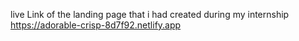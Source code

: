 live Link of the landing page that i had created during my internship https://adorable-crisp-8d7f92.netlify.app
